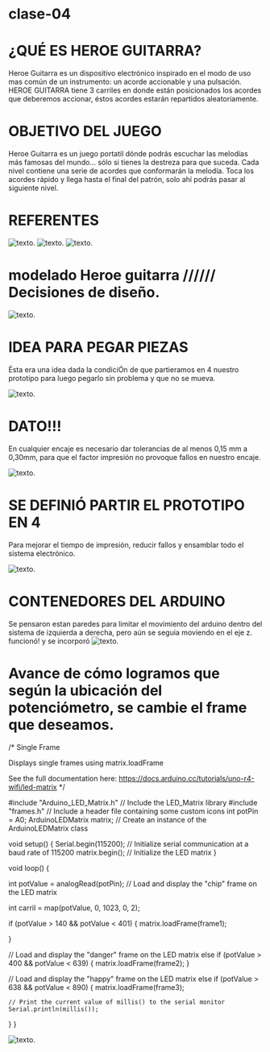 # clase-04 

# ¿QUÉ ES HEROE GUITARRA?
Heroe Guitarra es un dispositivo electrónico inspirado en el modo de uso mas común de un instrumento: un acorde accionable y una pulsación. HEROE GUITARRA tiene 3 carriles en donde están posicionados los acordes que deberemos accionar, éstos acordes estarán repartidos aleatoriamente.

# OBJETIVO DEL JUEGO
Heroe Guitarra es un juego portatil dónde podrás escuchar las melodías más famosas del mundo... sólo si tienes la destreza para que suceda.
Cada nivel contiene una serie de acordes que conformarán la melodía. Toca los acordes rápido y llega hasta el final del patrón, solo ahí podrás pasar al siguiente nivel.


# REFERENTES
![texto](./guitarhero.jpg).
![texto](./pianotiles.jpg).
![texto](./controlguitarhero1.jpg).


# modelado Heroe guitarra  ////// Decisiones de diseño.


![texto](./CUBICACION1.jpg).

# IDEA PARA PEGAR PIEZAS
Ésta era una idea dada la condiciÓn de que partieramos en 4 nuestro prototipo para luego pegarlo sin problema y que no se mueva.

![texto](./INTENTODEENCAJE.jpg).

# DATO!!!  
En cualquier encaje es necesario dar tolerancias de al menos 0,15 mm a 0,30mm, para que el factor impresión no provoque fallos en nuestro encaje.

![texto](./rectificandotolerancias.jpg).

# SE DEFINIÓ PARTIR EL PROTOTIPO EN 4
Para mejorar el tiempo de impresión, reducir fallos y ensamblar todo el sistema electrónico.

![texto](./PARTICIONEN4.jpg).

# CONTENEDORES DEL ARDUINO
Se pensaron estan paredes para limitar el movimiento del arduino dentro del sistema de izquierda a derecha, pero aún se seguia moviendo en el eje z. funcionó! y se incorporó
![texto](./limitesparaarduino.jpg).

 # Avance de cómo logramos que según la ubicación del potenciómetro, se cambie el frame que deseamos.
 
/*
  Single Frame
  
  Displays single frames using matrix.loadFrame
  
  See the full documentation here:
  https://docs.arduino.cc/tutorials/uno-r4-wifi/led-matrix
*/

#include "Arduino_LED_Matrix.h"  // Include the LED_Matrix library
#include "frames.h"              // Include a header file containing some custom icons
int potPin = A0;
ArduinoLEDMatrix matrix;  // Create an instance of the ArduinoLEDMatrix class

void setup() {
  Serial.begin(115200);  // Initialize serial communication at a baud rate of 115200
  matrix.begin();        // Initialize the LED matrix
}

void loop() {

  int potValue = analogRead(potPin);
  // Load and display the "chip" frame on the LED matrix

  int carril = map(potValue, 0, 1023, 0, 2);

  if (potValue > 140 && potValue < 401) {
    matrix.loadFrame(frame1);

  }

  // Load and display the "danger" frame on the LED matrix
  else if (potValue > 400 && potValue < 639) {
    matrix.loadFrame(frame2);
  }

  // Load and display the "happy" frame on the LED matrix
  else if (potValue > 638 && potValue < 890) {
    matrix.loadFrame(frame3);

    // Print the current value of millis() to the serial monitor
    Serial.println(millis());
  }
}


![texto](./slider.jpg).

